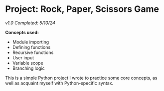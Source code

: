 # Project: Rock, Paper, Scissors Game
*v1.0 Completed: 5/10/24*

**Concepts used:** 
- Module importing
- Defining functions
- Recursive functions
- User input
- Variable scope
- Branching logic

This is a simple Python project I wrote to practice some core
concepts, as well as acquaint myself with Python-specific syntax.
